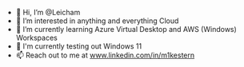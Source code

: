 - 👋 Hi, I’m @Leicham
- 👀 I’m interested in anything and everything Cloud
- 🌱 I’m currently learning Azure Virtual Desktop and AWS (Windows) Workspaces 
- :test_tube: I'm currently testing out Windows 11
- 📫 Reach out to me at www.linkedin.com/in/m1kestern

